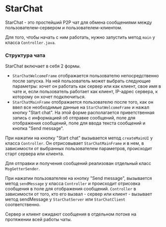# StarChat

StarChat - это простейший P2P чат для обмена сообщениями между пользователем-сервером и пользователем-клиентом. 

Для того, чтобы начать с ним работать, нужно запустить метод `main` у класса `Controller.java`.

### Структура чата
StarChat включает в себя 2 формы.
* `StarChatWelcomeFrame` отображается пользователю непосредственно после запуска. На ней пользователь может выбрать следующие параметры: 
хочет он работать как сервер или как клиент, свое имя в чате и, если пользователь работает как клиент, IP-адрес сервера, 
к которому он хочет подключиться.
* `StarChatMainFrame` отображается пользователю после того, как он ввел все необходимые данные на `StarChatWelcomeFrame` 
и нажал кнопку "Start chat". На этой форме располагается приветственная запись с информацией об отправке сообщений,
поле для отображения сообщений, поле для ввода текста сообщений и кнопка "Send message".

При нажатии на кнопку "Start chat" вызывается метод `createMainUI` у класса `Controller`. Он отрисовывает `StarChatMainFrame` и в нем, 
в зависимости от выбранных пользователем параметров, происходит старт сервера или клиента.

Для отправки и получения сообщений реализован отдельный класс `MsgGetterSender`.

При нажатии пользователем на кнопку "Send message", вызывается метод `sendMessage` у класса `Controller` и происходит отрисовка сообщения
в поле для отображения сообщений. `Controller` в зависимости от того, кто его вызвал - сервер или клиент - вызывает метод sendMessage 
у `StarChatServer` или `StarChatClient` соответственно.

Сервер и клиент ожидают сообщения в отдельном потоке на протяжении всей работы чаты.
